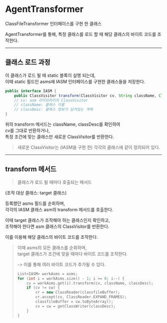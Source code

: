 # AgentTransformer

ClassFileTransformer 인터페이스를 구현 한 클래스

AgentTransformer를 통해, 특정 클래스를 로드 할 때 해당 클래스의 바이트 코드를 조작한다.

---

## 클래스 로드 과정

이 클래스가 로드 될 때 static 블록이 실행 되는데,  
이때 static 필드인 asms에 IASM 인터페이스를 구현한 클래스들을 저장한다.

```java
public interface IASM {
	public ClassVisitor transform(ClassVisitor cv, String className, ClassDesc classDesc);
    // cv: asm 라이브러리의 ClassVisitor  
    // className: 클래스 이름
    // classDesc: 클래스 정보가 담겨있는 객체
}
```

위의 transform 메서드는 className, classDesc를 확인하여  
cv를 그대로 반환하거나,  
특정 조건에 맞는 클래스만 새로운 ClassVisitor를 반환한다.

> 새로운 ClassVisitor는 (IASM을 구현 한) 각각의 클래스에 같이 정의되어 있다.

---

## transform 메서드

> 클래스가 로드 될 때마다 호출되는 메서드

(조작 대상 클래스: target 클래스)

등록했던 asms 필드를 순회하며,  
각각의 IASM 클래스 asm의 transform 메서드를 호출한다.

이때 target 클래스가 조작해야 하는 클래스인지 확인하고,  
조작해야 한다면 asm 클래스의 ClassVisitor를 반환한다.

이를 이용해 해당 클래스의 바이트 코드를 조작한다.

> 이때 asms의 모든 클래스를 순회하며,  
> target 클래스가 조건에 맞을 때마다 바이트 코드를 조작한다.
> 
> -> 이를 통해 여러 바이트 코드가 추가될 수 있다.
> 
> ```cpp
> List<IASM> workAsms = asms;
> for (int i = workAsms.size() - 1; i >= 0; i--) {
>     cv = workAsms.get(i).transform(cv, className, classDesc);     // ClassVisitor 반환
>     if (cv != cw) {                                               // 새로운 ClassVisitor 반환 시
>         cr = new ClassReader(classfileBuffer);
>         cr.accept(cv, ClassReader.EXPAND_FRAMES);
>         classfileBuffer = cw.toByteArray();                       // 바이트 코드 변환
>         cv = cw = getClassWriter(classDesc);                      
>     }
> }
> ```

